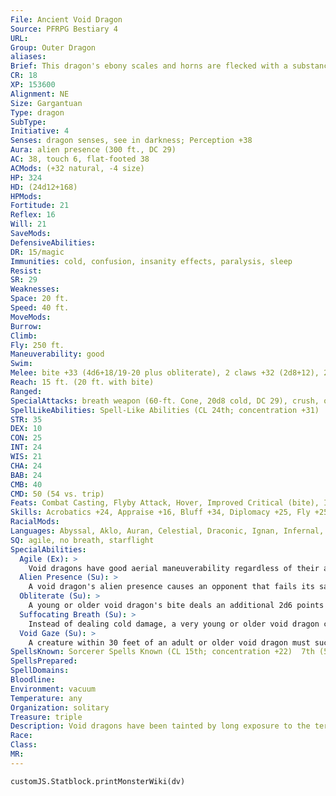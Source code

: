 ```yaml
---
File: Ancient Void Dragon
Source: PFRPG Bestiary 4
URL: 
Group: Outer Dragon
aliases: 
Brief: This dragon's ebony scales and horns are flecked with a substance that glows an eerie green. The folds of its wings reflect a starry sky.
CR: 18
XP: 153600
Alignment: NE
Size: Gargantuan
Type: dragon
SubType: 
Initiative: 4
Senses: dragon senses, see in darkness; Perception +38
Aura: alien presence (300 ft., DC 29)
AC: 38, touch 6, flat-footed 38
ACMods: (+32 natural, -4 size)
HP: 324
HD: (24d12+168)
HPMods: 
Fortitude: 21
Reflex: 16
Will: 21
SaveMods: 
DefensiveAbilities: 
DR: 15/magic
Immunities: cold, confusion, insanity effects, paralysis, sleep
Resist: 
SR: 29
Weaknesses: 
Space: 20 ft.
Speed: 40 ft.
MoveMods: 
Burrow: 
Climb: 
Fly: 250 ft.
Maneuverability: good
Swim: 
Melee: bite +33 (4d6+18/19-20 plus obliterate), 2 claws +32 (2d8+12), 2 wings +30 (2d6+6), tail slap +30 (2d8+18)
Reach: 15 ft. (20 ft. with bite)
Ranged: 
SpecialAttacks: breath weapon (60-ft. Cone, 20d8 cold, DC 29), crush, obliterate (DC 29), suffocating breath (DC 29), tail sweep, void gaze (DC 29)
SpellLikeAbilities: Spell-Like Abilities (CL 24th; concentration +31)  At Will-blur, dimension door, ray of enfeeblement (DC 18), ray of exhaustion (DC 20)  1/day-nightmare (DC 22)
STR: 35
DEX: 10
CON: 25
INT: 24
WIS: 21
CHA: 24
BAB: 24
CMB: 40
CMD: 50 (54 vs. trip)
Feats: Combat Casting, Flyby Attack, Hover, Improved Critical (bite), Improved Initiative, Iron Will, Lightning Reflexes, Multiattack, Quicken Spell, Skill Focus (Perception), Weapon Focus (bite), Wingover
Skills: Acrobatics +24, Appraise +16, Bluff +34, Diplomacy +25, Fly +25, Intimidate +34, Knowledge (arcana) +34, Knowledge (planes) +34, Knowledge (religion) +34, Perception +38, Sense Motive +32, Spellcraft +34, Stealth +15, Survival +20, Use Magic Device +25
RacialMods: 
Languages: Abyssal, Aklo, Auran, Celestial, Draconic, Ignan, Infernal, Terran
SQ: agile, no breath, starflight
SpecialAbilities:
  Agile (Ex): >
    Void dragons have good aerial maneuverability regardless of their age or size.
  Alien Presence (Su): >
    A void dragon's alien presence causes an opponent that fails its save to be overcome with dizziness, becoming sickened (or nauseated if the target has 4 or fewer Hit Dice) for 5d6 rounds.
  Obliterate (Su): >
    A young or older void dragon's bite deals an additional 2d6 points of negative energy damage. A creature reduced to 0 or fewer hit points by this attack must succeed at a Fortitude save or be immediately slain and reduced to ashes (as the disintegrate spell). The save DC is Constitution-based.
  Suffocating Breath (Su): >
    Instead of dealing cold damage, a very young or older void dragon can breathe a cone-shaped suffocation effect. An air-dependent creature that fails its Fortitude save suffocates (Pathfinder RPG Core Rulebook 445) for a number of rounds equal to the dragon's age category. The save DC is Constitution-based.
  Void Gaze (Su): >
    A creature within 30 feet of an adult or older void dragon must succeed at a Will save or become confused for 1d6 rounds. This gaze attack is a mind-affecting effect. The save DC is Charisma-based.
SpellsKnown: Sorcerer Spells Known (CL 15th; concentration +22)  7th (5/day)-prismatic spray (DC 24), vision  6th (7/day)-disintegrate (DC 23), eyebite (DC 23), shadow walk 5th  (7/day)-break enchantment, dismissal (DC 22), dominate person (DC 22), feeblemind (DC 22)  4th (7/day)-charm monster (DC 21), confusion (DC 21), dimensional anchor, scrying (DC 21)  3rd (8/day)-dispel magic, haste, heroism, lightning bolt (DC 20)  2nd (7/day)-invisibility, locate object, resist energy, touch of idiocy (DC 19), share memory (DC 19)  1st (8/day)-alarm, cause fear (DC 18), hypnotism (DC 18), mage armor, obscuring mist  0 (at will)-detect magic, mage hand, read magic, 6 more
SpellsPrepared: 
SpellDomains: 
Bloodline: 
Environment: vacuum
Temperature: any
Organization: solitary
Treasure: triple
Description: Void dragons have been tainted by long exposure to the terrible alien entities that dwell in deep space. Though some continue to struggle against the inevitable tide of annihilation, many have embraced the encroaching void and exist only to feed and destroy.
Race: 
Class: 
MR: 
---
```

```dataviewjs
customJS.Statblock.printMonsterWiki(dv)
```
